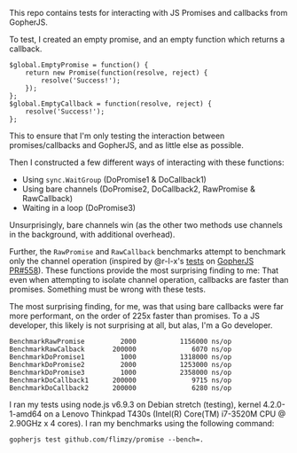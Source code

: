 This repo contains tests for interacting with JS Promises and callbacks from GopherJS.

To test, I created an empty promise, and an empty function which returns a callback.

```
$global.EmptyPromise = function() {
    return new Promise(function(resolve, reject) {
        resolve('Success!');
    });
};
$global.EmptyCallback = function(resolve, reject) {
    resolve('Success!');
};
```

This to ensure that I'm only testing the interaction between promises/callbacks
and GopherJS, and as little else as possible.

Then I constructed a few different ways of interacting with these functions:

- Using `sync.WaitGroup` (DoPromise1 & DoCallback1)
- Using bare channels (DoPromise2, DoCallback2, RawPromise & RawCallback)
- Waiting in a loop (DoPromise3)

Unsurprisingly, bare channels win (as the other two methods use channels in the
background, with additional overhead).

Further, the `RawPromise` and `RawCallback` benchmarks attempt to benchmark
only the channel operation (inspired by @r-l-x's [tests](https://gopherjs.github.io/playground/#/btm0GV_mQY)
on [GopherJS PR#558](https://github.com/gopherjs/gopherjs/pull/558)). These functions
provide the most surprising finding to me: That even when attempting to isolate
channel operation, callbacks are faster than promises. Something must be wrong
with these tests.

The most surprising finding, for me, was that using bare callbacks were far
more performant, on the order of 225x faster than promises. To a JS developer,
this likely is not surprising at all, but alas, I'm a Go developer.

```
BenchmarkRawPromise         2000           1156000 ns/op
BenchmarkRawCalback       200000              6070 ns/op
BenchmarkDoPromise1         1000           1318000 ns/op
BenchmarkDoPromise2         2000           1253000 ns/op
BenchmarkDoPromise3         1000           2358000 ns/op
BenchmarkDoCallback1      200000              9715 ns/op
BenchmarkDoCallback2      200000              6280 ns/op
```

I ran my tests using node.js v6.9.3 on Debian stretch (testing), kernel
4.2.0-1-amd64 on a Lenovo Thinkpad T430s (Intel(R) Core(TM) i7-3520M CPU @ 2.90GHz x 4 cores).
I ran my benchmarks using the following command:

    gopherjs test github.com/flimzy/promise --bench=.
